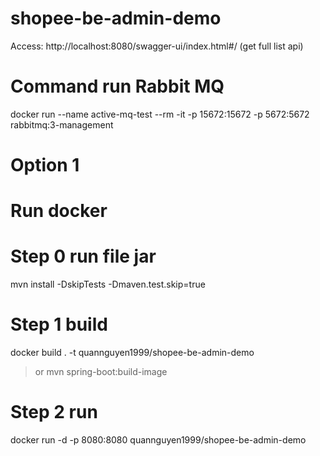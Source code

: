# shopee-be-admin-demo
Access: http://localhost:8080/swagger-ui/index.html#/ (get full list api)

# Command run Rabbit MQ
docker run --name active-mq-test --rm -it -p 15672:15672 -p 5672:5672 rabbitmq:3-management

# Option 1
# Run docker
# Step 0 run file jar 
mvn install -DskipTests -Dmaven.test.skip=true

# Step 1 build
docker build . -t quannguyen1999/shopee-be-admin-demo
> or
> mvn spring-boot:build-image

# Step 2 run
docker run -d -p 8080:8080 quannguyen1999/shopee-be-admin-demo

